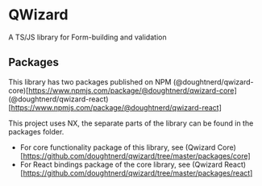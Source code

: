 # QWizard

A TS/JS library for Form-building and validation

## Packages
This library has two packages published on NPM
(@doughtnerd/qwizard-core)[https://www.npmjs.com/package/@doughtnerd/qwizard-core]
(@doughtnerd/qwizard-react)[https://www.npmjs.com/package/@doughtnerd/qwizard-react]

This project uses NX, the separate parts of the library can be found in the packages folder.
- For core functionality package of this library, see (Qwizard Core)[https://github.com/doughtnerd/qwizard/tree/master/packages/core]
- For React bindings package of the core library, see (Qwizard React)[https://github.com/doughtnerd/qwizard/tree/master/packages/react]
